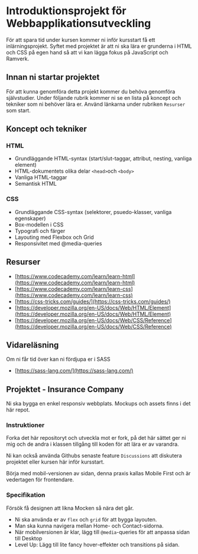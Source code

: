 # Introduktionsprojekt för Webbapplikationsutveckling

För att spara tid under kursen kommer ni inför kursstart få ett inlärningsprojekt.
Syftet med projektet är att ni ska lära er grunderna i HTML och CSS på egen hand så att vi kan lägga fokus på JavaScript och Ramverk.

## Innan ni startar projektet
För att kunna genomföra detta projekt kommer du behöva genomföra självstudier. Under följande rubrik kommer ni se en lista på koncept och tekniker som ni behöver lära er. Använd länkarna under rubriken `Resurser` som start.

## Koncept och tekniker
### HTML
* Grundläggande HTML-syntax (start/slut-taggar, attribut, nesting, vanliga element)
* HTML-dokumentets olika delar `<head>`och `<body>`
* Vanliga HTML-taggar
* Semantisk HTML

### CSS
* Grundläggande CSS-syntax (selektorer, psuedo-klasser, vanliga egenskaper)
* Box-modellen i CSS
* Typografi och färger
* Layouting med Flexbox och Grid
* Responsivitet med @media-queries

## Resurser
* [https://www.codecademy.com/learn/learn-html](https://www.codecademy.com/learn/learn-html)
* [https://www.codecademy.com/learn/learn-css](https://www.codecademy.com/learn/learn-css)
* [https://css-tricks.com/guides/](https://css-tricks.com/guides/)
* [https://developer.mozilla.org/en-US/docs/Web/HTML/Element](https://developer.mozilla.org/en-US/docs/Web/HTML/Element)
* [https://developer.mozilla.org/en-US/docs/Web/CSS/Reference](https://developer.mozilla.org/en-US/docs/Web/CSS/Reference)

## Vidareläsning
Om ni får tid över kan ni fördjupa er i SASS
* [https://sass-lang.com/](https://sass-lang.com/)

## Projektet - Insurance Company
Ni ska bygga en enkel responsiv webbplats. Mockups och assets finns i det här repot.

### Instruktioner
Forka det här repositoryt och utveckla mot er fork, på det här sättet ger ni mig och de andra i klassen tillgång till koden för att lära er av varandra. 

Ni kan också använda Githubs senaste feature `Discussions` att diskutera projektet eller kursen här inför kursstart.

Börja med mobil-versionen av sidan, denna praxis kallas Mobile First och är vedertagen för frontendare.

### Specifikation
Försök få designen att likna Mocken så nära det går. 
* Ni ska använda er av `flex` och `grid` för att bygga layouten. 
* Man ska kunna navigera mellan Home- och Contact-sidorna.
* När mobilversionen är klar, lägg till `@media`-queries för att anpassa sidan till Desktop
* Level Up: Lägg till lite fancy hover-effekter och transitions på sidan.
